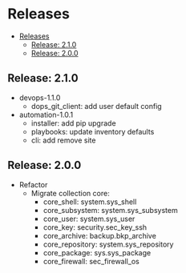 # Releases

- [Releases](#releases)
  - [Release: 2.1.0](#release-210)
  - [Release: 2.0.0](#release-200)

## Release: 2.1.0

- devops-1.1.0
  - dops_git_client: add user default config
- automation-1.0.1
  - installer: add pip upgrade
  - playbooks: update inventory defaults
  - cli: add remove site

## Release: 2.0.0

- Refactor
  - Migrate collection core:
    - core_shell: system.sys_shell
    - core_subsystem: system.sys_subsystem
    - core_user: system.sys_user
    - core_key: security.sec_key_ssh
    - core_archive: backup.bkp_archive
    - core_repository: system.sys_repository
    - core_package: sys.sys_package
    - core_firewall: sec_firewall_os
